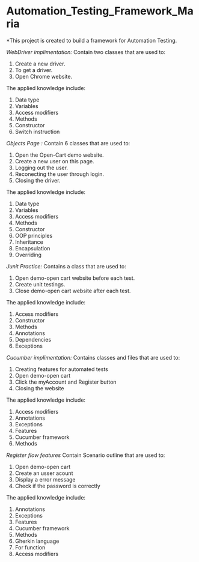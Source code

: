 # Automation_Testing_Framework_Maria

*This project is created to build a framework for Automation Testing.

*WebDriver implimentation:*
Contain two classes that are used to:
1. Create a new driver.
2. To get a driver.
3. Open Chrome website.

The applied knowledge include:
1. Data type
2. Variables
3. Access modifiers
4. Methods
5. Constructor
6. Switch instruction

*Objects Page :*
Contain 6 classes that are used to:
1. Open the Open-Cart demo website.
2. Create a new user on this page.
3. Logging out the user.
4. Reconecting the user through login.
5. Closing the driver.

The applied knowledge include:
1. Data type
2. Variables
3. Access modifiers
4. Methods
5. Constructor
6. OOP principles
7. Inheritance
8. Encapsulation
9. Overriding

*Junit Practice:*
Contains a class that are used to:
1. Open demo-open cart website before each test.
2. Create unit testings.
3. Close demo-open cart website after each test.

The applied knowledge include:
1. Access modifiers
2. Constructor
3. Methods
4. Annotations
5. Dependencies
6. Exceptions

*Cucumber implimentation:*
Contains classes and files that are used to:
1. Creating features for automated tests
2. Open demo-open cart 
3. Click the myAccount and Register button
4. Closing the website

The applied knowledge include:
1. Access modifiers
2. Annotations
3. Exceptions
4. Features
5. Cucumber framework
6. Methods

*Register flow features*
Contain Scenario outline that are used to:
1. Open demo-open cart
2. Create an usser acount
1. Display a error message
2. Check if the password is correctly

The applied knowledge include:
1. Annotations
2. Exceptions
3. Features
4. Cucumber framework
5. Methods
6. Gherkin language
7. For function
8. Access modifiers

